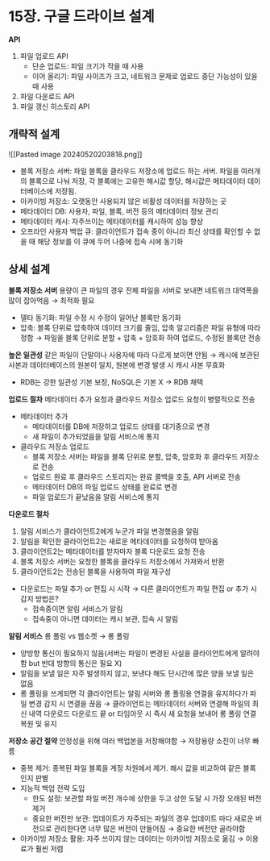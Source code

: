 # 15장. 구글 드라이브 설계

**API**

1. 파일 업로드 API
   - 단순 업로드: 파일 크기가 작을 때 사용
   - 이어 올리기: 파일 사이즈가 크고, 네트워크 문제로 업로드 중단 가능성이 있을 때 사용
2. 파일 다운로드 API
3. 파일 갱신 히스토리 API

## 개략적 설계

![[Pasted image 20240520203818.png]]

- 블록 저장소 서버: 파일 블록을 클라우드 저장소에 업로드 하는 서버. 파일을 여러개의 블록으로 나눠 저장, 각 블록에는 고유한 해시값 할당, 해시값은 메타데이터 데이터베이스에 저장됨.
- 아카이빙 저장소: 오랫동안 사용되지 않은 비활성 데이터를 저장하는 곳
- 메타데이터 DB: 사용자, 파일, 블록, 버전 등의 메타데이터 정보 관리
- 메타데이터 캐시: 자주쓰이는 메타데이터를 캐시하여 성능 향상
- 오프라인 사용자 백업 큐: 클라이언트가 접속 중이 아니라 최신 상태를 확인할 수 없을 때 해당 정보를 이 큐에 두어 나중에 접속 시에 동기화

## 상세 설계

**블록 저장소 서버**
용량이 큰 파일의 경우 전체 파일을 서버로 보내면 네트워크 대역폭을 많이 잡아먹음 → 최적화 필요

- 델타 동기화: 파일 수정 시 수정이 일어난 블록만 동기화
- 압축: 블록 단위로 압축하여 데이터 크기를 줄임, 압축 알고리즘은 파일 유형에 따라 정함 → 파일을 블록 단위로 분할 + 압축 + 암호화 하여 업로드, 수정된 블록만 전송

**높은 일관성**
같은 파일이 단말이나 사용자에 따라 다르게 보이면 안됨
→ 캐시에 보관된 사본과 데이터베이스의 원본이 일치, 원본에 변경 발생 시 캐시 사본 무효화

- RDB는 강한 일관성 기본 보장, NoSQL은 기본 X → RDB 채택

**업로드 절차**
메타데이터 추가 요청과 클라우드 저장소 업로드 요청이 병렬적으로 전송

- 메타데이터 추가
  - 메타데이터를 DB에 저장하고 업로드 상태를 대기중으로 변경
  - 새 파일이 추가되었음을 알림 서비스에 통지
- 클라우드 저장소 업로드
  - 블록 저장소 서버는 파일을 블록 단위로 분할, 압축, 암호화 후 클라우드 저장소로 전송
  - 업로드 완료 후 클라우드 스토리지는 완료 콜백을 호출, API 서버로 전송
  - 메타데이터 DB의 파일 업로드 상태를 완료로 변경
  - 파일 업로드가 끝났음을 알림 서비스에 통지

**다운로드 절차**

1. 알림 서비스가 클라이언트2에게 누군가 파일 변경했음을 알림
2. 알림을 확인한 클라이언트2는 새로운 메타데이터를 요청하여 받아옴
3. 클라이언트2는 메타데이터를 받자마자 블록 다운로드 요청 전송
4. 블록 저장소 서버는 요청한 블록을 클라우드 저장소에서 가져와서 반환
5. 클라이언트2는 전송된 블록을 사용하여 파일 재구성

- 다운로드는 파일 추가 or 편집 시 시작 → 다른 클라이언트가 파일 편집 or 추가 시 감지 방법은?
  - 접속중이면 알림 서비스가 알림
  - 접속중이 아니면 데이터는 캐시 보관, 접속 시 알림

**알림 서비스**
롱 폴링 vs 웹소켓 → 롱 폴링

- 양방향 통신이 필요하지 않음(서버는 파일이 변경된 사실을 클라이언트에게 알려야함 but 반대 방향의 통신은 필요 X)
- 알림을 보낼 일은 자주 발생하지 않고, 보낸다 해도 단시간에 많은 양을 보낼 일은 없음
- 롱 폴링을 쓰게되면 각 클라이언트는 알림 서버와 롱 폴링용 연결을 유지하다가 파일 변경 감지 시 연결을 끊음 → 클라이언트는 메타데이터 서버와 연결해 파일의 최신 내역 다운로드 다운로드 끝 or 타임아웃 시 즉시 새 요청을 보내어 롱 폴링 연결 복원 및 유지

**저장소 공간 절약**
안정성을 위해 여러 백업본을 저장해야함 → 저장용량 소진이 너무 빠름

- 중복 제거: 종복된 파일 블록을 계정 차원에서 제거. 해시 값을 비교하여 같은 블록인지 판별
- 지능적 백업 전략 도입
  - 한도 설정: 보관할 파일 버전 개수에 상한을 두고 상한 도달 시 가장 오래된 버전 제거
  - 중요한 버전만 보관: 업데이트가 자주되는 파일의 경우 업데이트 마다 새로운 버전으로 관리한다면 너무 많은 버전이 만들어짐 → 중요한 버전만 골라야함
- 아카이빙 저장소 활용: 자주 쓰이지 않는 데이터는 아카이빙 저장소로 옮김 → 이용료가 훨씬 저렴
